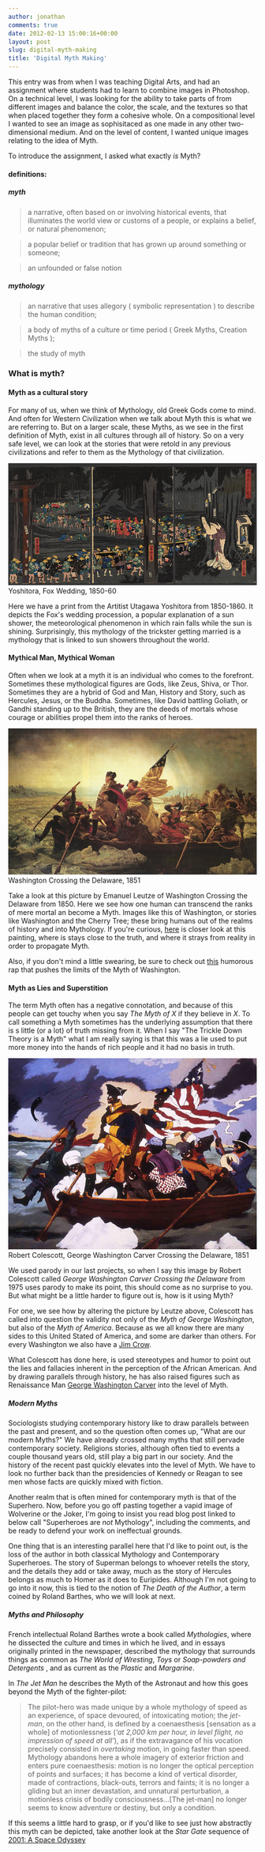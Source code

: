```yaml
---
author: jonathan
comments: true
date: 2012-02-13 15:00:16+00:00
layout: post
slug: digital-myth-making
title: 'Digital Myth Making'
---
```


This entry was from when I was teaching Digital Arts, and had an assignment where students had to learn to combine images in Photoshop. On a technical level, I was looking for the ability to take parts of from different images and balance the color, the scale, and the textures so that when placed together they form a cohesive whole.  On a compositional level I wanted to see an image as sophisitaced as one made in any other two-dimensional medium.  And on the level of content, I wanted unique images relating to the idea of Myth. 

To introduce the assignment, I asked what exactly _is_ Myth?

#### definitions:

##### myth

>a narrative, often based on or involving historical events, that illuminates the world view or customs of a people, or explains a belief, or natural phenomenon;

>a popular belief or tradition that has grown up around something or someone;

>an unfounded or false notion

##### mythology

>an narrative that uses allegory ( symbolic representation ) to describe the human condition;

>a body of myths of a culture or time period ( Greek Myths, Creation Myths );

>the study of myth


### What is myth?


#### Myth as a cultural story

For many of us, when we think of Mythology, old Greek Gods come to mind. And often for Western Civilization when we talk about Myth this is what we are referring to.  But on a larger scale, these Myths, as we see in the first definition of Myth, exist in all cultures through all of history.  So on a very safe level, we can look at the stories that were retold in any previous civilizations and refer to them as the Mythology of that civilization.

![Fox Wedding](/images/artists/yoshitora.FoxWedding.1850-60_l.jpg)Yoshitora, Fox Wedding, 1850-60

Here we have a print from the Artitist Utagawa Yoshitora from 1850-1860.  It depicts the Fox's wedding procession, a popular explanation of a sun shower, the meteorological phenomenon in which rain falls while the sun is shining. Surprisingly, this mythology of the trickster getting married is a mythology that is linked to sun showers throughout the world.


#### Mythical Man, Mythical Woman

Often when we look at a myth it is an individual who comes to the forefront.  Sometimes these mythological figures are Gods, like Zeus, Shiva, or Thor.  Sometimes they are a hybrid of God and Man, History and Story, such as Hercules, Jesus, or the Buddha. Sometimes, like David battling Goliath, or Gandhi standing up to the British, they are the deeds of mortals whose courage or abilities propel them into the ranks of heroes.

![Emanuel Gottlieb Leutze, Washington Crossing the Delaware](/images/artists/Leutze.1851.WashingtonCrossingtheDelaware_l.jpg)Washington Crossing the Delaware, 1851

Take a look at this picture by Emanuel Leutze of Washington Crossing the Delaware from 1850.  Here we see how one human can transcend the ranks of mere mortal an become a Myth. Images like this of Washington, or stories like Washington and the Cherry Tree; these bring humans out of the realms of history and into Mythology. If you're curious, [here](http://cityroom.blogs.nytimes.com/2011/12/23/a-famous-painting-meets-its-more-factual-match/?_r=0) is closer look at this painting, where is stays close to the truth, and where it strays from reality in order to propagate Myth.

Also, if you don't mind a little swearing, be sure to check out [this](http://www.youtube.com/watch?v=sbRom1Rz8OA) humorous rap that pushes the limits of the Myth of Washington.


#### Myth as Lies and Superstition

The term Myth often has a negative connotation, and because of this people can get touchy when you say _The Myth of X_ if they believe in _X_.  To call something a Myth sometimes has the underlying assumption that there is s little (or a lot) of truth missing from it.  When I say "The Trickle Down Theory is a Myth" what I am really saying is that this was a lie used to put more money into the hands of rich people and it had no basis in truth.

![George Washington Carver Crossing the Delaware](/images/artists/colescott.1975.WashingtonCarverCrossingtheDelaware_l.jpg)Robert Colescott, George Washington Carver Crossing the Delaware, 1851

We used parody in our last projects, so when I say this image by Robert Colescott called _George Washington Carver Crossing the Delaware_ from 1975 uses parody to make its point, this should come as no surprise to you.  But what might be a little harder to figure out is, how is it using Myth?

For one, we see how by altering the picture by Leutze above, Colescott has called into question the validity not only of the _Myth of George Washington_, but also of the _Myth of America_. Because as we all know there are many sides to this United Stated of America, and some are darker than others. For every Washington we also have a [Jim Crow](http://en.wikipedia.org/wiki/File:Jim_Crow_Jubilee_(Boston_Public_Library).jpg).

What Colescott has done here, is used stereotypes and humor to point out the lies and fallacies inherent in the perception of the African American.  And by drawing parallels through history, he has also raised figures such as Renaissance Man [George Washington Carver](http://en.wikipedia.org/wiki/George_washington_carver) into the level of Myth.


##### Modern Myths

Sociologists studying contemporary history like to draw parallels between the past and present, and so the question often comes up, "What are our modern Myths?"  We have already crossed many myths that still pervade contemporary society.  Religions stories, although often tied to events a couple thousand years old, still play a big part in our society.  And the history of the recent past quickly elevates into the level of Myth.  We have to look no further back than the presidencies of Kennedy or Reagan to see men whose facts are quickly mixed with fiction.

Another realm that is often mined for contemporary myth is that of the Superhero.  Now, before you go off pasting together a vapid image of Wolverine or the Joker, I'm going to insist you read blog post linked to below call "Superheroes are _not_ Mythology", including the comments, and be ready to defend your work on ineffectual grounds.

One thing that is an interesting parallel here that I'd like to point out, is the loss of the author in both classical Mythology and Contemporary Superheroes.  The story of Superman belongs to whoever retells the story, and the details they add or take away, much as the story of Hercules belongs as much to Homer as it does to Euripides.  Although I'm not going to go into it now, this is tied to the notion of _The Death of the Author_, a term coined by Roland Barthes, who we will look at next.


##### Myths and Philosophy

French intellectual Roland Barthes wrote a book called _Mythologies_, where he dissected the culture and times in which he lived, and in essays originally printed in the newspaper, described the mythology that surrounds things as common as _The World of Wresting_, _Toys_ or _Soap-powders and Detergents_ , and as current as the _Plastic_ and _Margarine_.

In _The Jet Man_ he describes the Myth of the Astronaut and how this goes beyond the Myth of the fighter-pilot:

> The pilot-hero was made unique by a whole mythology of speed as an experience, of space devoured, of intoxicating motion; the _jet-man_, on the other hand, is defined by a coenaesthesis [sensation as a whole] of motionlessness (_'at 2,000 km per hour, in level flight, no impression of speed at all'_), as if the extravagance of his vocation precisely consisted in _overtaking_ motion, in going faster than speed.  Mythology abandons here a whole imagery of exterior friction and enters pure coenaesthesis: motion is no longer the optical perception of points and surfaces; it has become a kind of vertical disorder, made of contractions, black-outs, terrors and faints; it is no longer a gliding but an inner devastation, and unnatural perturbation, a motionless crisis of bodily consciousness...[The jet-man] no longer seems to know adventure or destiny, but only a condition.

If this seems a little hard to grasp, or if you'd like to see just how abstractly this myth can be depicted, take another look at the _Star Gate_ sequence of [2001: A Space Odyssey](http://www.youtube.com/results?search_query=space+odyessey+stargate)
